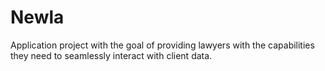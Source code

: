 # Newla
Application project with the goal of providing lawyers with the capabilities they need to seamlessly interact with client data.
